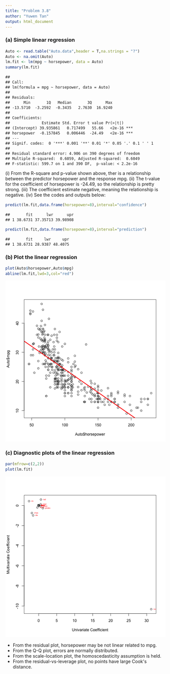 ```yaml
---
title: "Problem 3.8"
author: "Yuwen Tan"
output: html_document
---
```


### (a) Simple linear regression

```r
Auto <- read.table("Auto.data",header = T,na.strings = "?")
Auto <- na.omit(Auto)
lm.fit <- lm(mpg ~ horsepower, data = Auto)
summary(lm.fit)
```

```
## 
## Call:
## lm(formula = mpg ~ horsepower, data = Auto)
## 
## Residuals:
##      Min       1Q   Median       3Q      Max 
## -13.5710  -3.2592  -0.3435   2.7630  16.9240 
## 
## Coefficients:
##              Estimate Std. Error t value Pr(>|t|)    
## (Intercept) 39.935861   0.717499   55.66   <2e-16 ***
## horsepower  -0.157845   0.006446  -24.49   <2e-16 ***
## ---
## Signif. codes:  0 '***' 0.001 '**' 0.01 '*' 0.05 '.' 0.1 ' ' 1
## 
## Residual standard error: 4.906 on 390 degrees of freedom
## Multiple R-squared:  0.6059,	Adjusted R-squared:  0.6049 
## F-statistic: 599.7 on 1 and 390 DF,  p-value: < 2.2e-16
```

(i) From the R-square and p-value shown above, ther is a relationship between the predictor horsepower and the response mpg.
(ii) The t-value for the coefficient of horsepower is -24.49, so the relationship is pretty strong.
(iii) The coefficient estimate negative, meaning the relationship is negative.
(iv) See the codes and outputs below:

```r
predict(lm.fit,data.frame(horsepower=8),interval="confidence")
```

```
##       fit      lwr      upr
## 1 38.6731 37.35713 39.98908
```

```r
predict(lm.fit,data.frame(horsepower=8),interval="prediction")
```

```
##       fit     lwr     upr
## 1 38.6731 28.9387 48.4075
```

### (b) Plot the linear regression

```r
plot(Auto$horsepower,Auto$mpg)
abline(lm.fit,lwd=3,col="red")
```

![plot of chunk unnamed-chunk-3](figure/unnamed-chunk-3-1.png) 

### (c) Diagnostic plots of the linear regression

```r
par(mfrow=c(2,2))
plot(lm.fit)
```

![plot of chunk unnamed-chunk-4](figure/unnamed-chunk-4-1.png) 

* From the residual plot, horsepower may be not linear related to mpg.
* From the Q-Q plot, errors are normally distributed.
* From the scale-location plot, the homoscedasticity assumption is held.
* From the residual-vs-leverage plot, no points have large Cook's distance.
